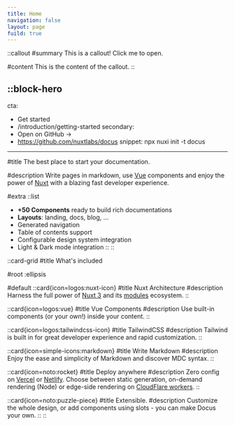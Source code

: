 ```yaml
---
title: Home
navigation: false
layout: page
fuild: true
---
```


::callout
#summary
This is a callout! Click me to open.

#content
This is the content of the callout.
::

::block-hero
---
cta:
  - Get started
  - /introduction/getting-started
secondary:
  - Open on GitHub →
  - https://github.com/nuxtlabs/docus
snippet: npx nuxi init -t docus
---

#title
The best place to start your documentation.

#description
Write pages in markdown, use [Vue](https://vuejs.org) components and enjoy the power of [Nuxt](https://nuxtjs.org) with a blazing fast developer experience.

#extra
  ::list
  - **+50 Components** ready to build rich documentations
  - **Layouts**: landing, docs, blog, ...
  - Generated navigation
  - Table of contents support
  - Configurable design system integration
  - Light & Dark mode integration
  ::
::

::card-grid
#title
What's included

#root
:ellipsis

#default
  ::card{icon=logos:nuxt-icon}
  #title
  Nuxt Architecture
  #description
  Harness the full power of [Nuxt 3](https://v3.nuxtjs.org) and its [modules](https://modules.nuxtjs.org) ecosystem.
  ::

  ::card{icon=logos:vue}
  #title
  Vue Components
  #description
  Use built-in components (or your own!) inside your content.
  ::

  ::card{icon=logos:tailwindcss-icon}
  #title
  TailwindCSS
  #description
  Tailwind is built in for great developer experience and rapid customization.
  ::

  ::card{icon=simple-icons:markdown}
  #title
  Write Markdown
  #description
  Enjoy the ease and simplicity of Markdown and discover MDC syntax.
  ::

  ::card{icon=noto:rocket}
  #title
  Deploy anywhere
  #description
  Zero config on [Vercel](https://vercel.com) or [Netlify](https://netlify.com). Choose between static generation, on-demand rendering (Node) or edge-side rendering on [CloudFlare workers](https://workers.cloudflare.com).
  ::

  ::card{icon=noto:puzzle-piece}
  #title
  Extensible.
  #description
  Customize the whole design, or add components using slots - you can make Docus your own.
  ::
::
